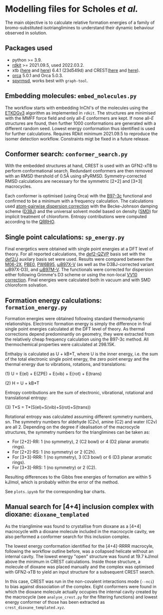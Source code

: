 # Modelling files for Scholes *et al.*

The main objective is to calculate relative formation energies of
a family of bromo-substituted isotrianglimines to understand their
dynamic behaviour observed in solution.

## Packages used

* python >= 3.9.
* [rdkit][1] >= 2021.09.5, used 2022.03.2.
* xtb ([here][2] and [here][3]) 6.4.1 (23d549d) and CREST([here][4] and [here][5]).
* [orca][6] 5.0.1 and Orca 5.0.3.
* [spyrmsd][7], works best with `graph-tool`.

[1]: https://doi.org/10.5281/zenodo.6483170
[2]: https://doi.org/10.1021/acs.jctc.8b01176
[3]: https://doi.org/10.1002/wcms.1493
[4]: https://doi.org/10.1039/C9CP06869D
[5]: https://doi.org/10.1021/acs.jctc.9b00143
[6]: https://doi.org/10.1002/wcms.1606
[7]: https://doi.org/10.1186/s13321-020-00455-2

## Embedding molecules: `embed_molecules.py`

The workflow starts with embedding InChI's of the molecules using the
[ETKDGv3][8] algorithm as implemented in `rdkit`. The structures are minimised
with the MMFF force field and only all-*E* conformers are kept. If none
all-*E* structures are found, then further 1000 conformations are generated
with a different random seed. Lowest energy conformation thus identified is
used for further calculations. Requires RDkit minimum 2021.09.5 to reproduce
the isomer detection workflow. Constraints migt be fixed in a future release.

[8]: https://doi.org/10.1021/acs.jcim.0c00025

## Conformer search: `conformer_search.py`

With the embedded structures at hand, CREST is used with an GFN2-xTB to perform
conformational search. Redundant conformers are then removed with an RMSD
thershold of 0.5Å using sPyRMSD. Symmetry-corrected RMSD calculations are
necessary for the symmetric [2+2] and [3+3] macrocycles.

Each conformer is optimised (using Orca) with the [B97-3c][9] functional and
confirmed to be a minimum with a frequency calculation. The calculations used [atom-pairwise dispersion correction][10] with the Becke-Johnson damping scheme ([D3BJ][11]) and the universal solvent model based on density ([SMD][12]) for implicit treatment of chloroform. Entropy contributions were computed according to the [QRRHO][13].

[9]: https://doi.org/10.1063/1.5012601
[10]: https://doi.org/10.1002/jcc.21759
[11]: https://aip.scitation.org/doi/10.1063/1.3382344
[12]: https://doi.org/10.1021/jp810292n
[13]: https://doi.org/10.1002/chem.201200497

## Single point calculations: `sp_energy.py`

Final energetics were obtained with single point energies at a DFT level of theory. For all reported calculations, the [def2-QZVP][14] basis set with the [def2/J][15] auxilary basis set were used. Results were compared between the [M06-2X][16], [PBE0][17], [PW6B95][18], [ωB97X-V][19] (as well as the D3BJ-corrected variant ωB97X-D3), and [ωB97M-V][20]. The functionals were corrected for dispersion either following Grimme's D3 scheme or using the non-local [VV10 correction][21]. Final energies were calculated both in vacuum and with SMD chloroform solvation.

[14]: https://doi.org/10.1039/B508541A
[15]: https://doi.org/10.1039/B515623H
[16]: https://doi.org/10.1007/s00214-007-0310-x
[17]: https://doi.org/10.1063/1.478522
[18]: https://doi.org/10.1021/jp050536c
[19]: https://doi.org/10.1039/C3CP54374A
[20]: https://doi.org/10.1063/1.495264
[21]: https://doi.org/10.1063/1.3521275

## Formation energy calculations: `formation_energy.py`

Formation energies were obtained following standard thermodynamic relationships.
Electronic formation energy is simply the difference in final single point energies
calculated at the DFT level of theory. As thermal corrections depend predominantly on
geometry, they were extracted from the relatively cheap frequency calculation
using the B97-3c method. All thermochemical properties were calculated at 298.15K.

Enthalpy is calculated as U + kB*T, where U is the inner energy, i.e. the sum of
the total electronic single point energy, the zero point energy and the thermal
energy due to vibrations, rotations, and translations:

(1) U = E(el) + E(ZPE) + E(vib) + E(rot) + E(trans)

(2) H = U + kB*T

Entropy contributions are the sum of electronic, vibrational, rotational and
translational entropy:

(3) T\*S = T\*(S(el)+S(vib)+S(rot)+S(trans))

Rotational entropy was calculated assuming different symmetry numbers, sn.
The symmetry numbers for aldehyde (C2v), amine (C2) and water (C2v) are all 2.
Depending on the degree if idealisation of the macrocycle structures,
the symmetry numbers for the trianglimines can be taken as:

* For [2+2]-RR: 1 (no symmetry), 2 (C2 bowl) or 4 (D2 planar aromatic rings).
* For [2+2]-RS: 1 (no symmetry) or 2 (C2h).
* For [3+3]-RRR: 1 (no symmetry), 3 (C3 bowl) or 6 (D3 planar aromatic rings).
* For [3+3]-RRS: 1 (no symmetry) or 2 (C2).

Resulting differences to the Gibbs free energies of formation are within 5 kJ/mol,
which is probably within the error of the method.

See `plots.ipynb` for the corresponding bar charts.

## Manual search for [4+4] inclusion complex with dioxane: `dioxane_templated`

As the trianglimine was found to crystallise from dioxane as a [4+4] macrocycle
with a dioxane molecule included in the macrocycle cavity, we also performed
a conformer search for this inclusion complex.

The lowest energy conformation identified for the [4+4]-RRRR macrocyle,
following the workflow outline before, was a collapsed helicate without an
internal cavity. The lowest energy "open" structure was found at 19.7 kJ/mol
above the minimum in CREST calculations. Inside those structure, a molecule of
dioxane was placed manually and the complex was optimised with GFN2-xTB to
yield an input structure for a subsequent CREST search.

In this case, CREST was run in the non-covalent interactions mode (`--nci`) to
bias against dissociation of the complex. Eight conformers were found in which
the dioxane molecule actually occupies the internal cavity created by the
macrocycle (see `analyse_crest.py` for the filtering functions) and lowest
energy conformer of those has been extracted as `crest_dioxane_templated.xyz`.